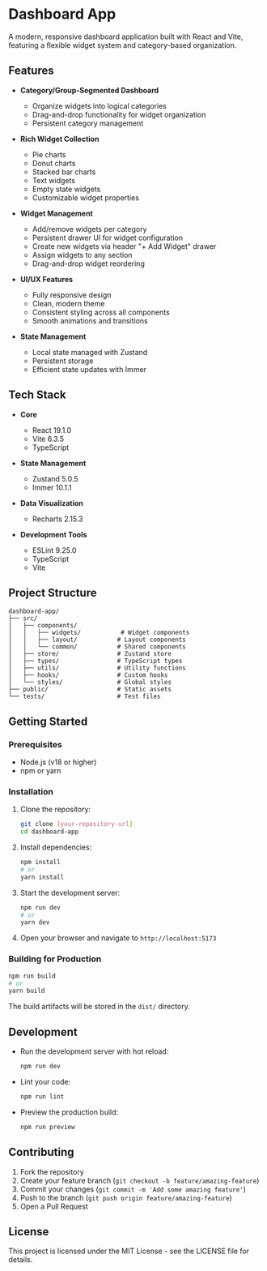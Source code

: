 # Dashboard App

A modern, responsive dashboard application built with React and Vite, featuring a flexible widget system and category-based organization.

## Features

- **Category/Group-Segmented Dashboard**
  - Organize widgets into logical categories
  - Drag-and-drop functionality for widget organization
  - Persistent category management

- **Rich Widget Collection**
  - Pie charts
  - Donut charts
  - Stacked bar charts
  - Text widgets
  - Empty state widgets
  - Customizable widget properties

- **Widget Management**
  - Add/remove widgets per category
  - Persistent drawer UI for widget configuration
  - Create new widgets via header "+ Add Widget" drawer
  - Assign widgets to any section
  - Drag-and-drop widget reordering

- **UI/UX Features**
  - Fully responsive design
  - Clean, modern theme
  - Consistent styling across all components
  - Smooth animations and transitions

- **State Management**
  - Local state managed with Zustand
  - Persistent storage
  - Efficient state updates with Immer

## Tech Stack

- **Core**
  - React 19.1.0
  - Vite 6.3.5
  - TypeScript

- **State Management**
  - Zustand 5.0.5
  - Immer 10.1.1

- **Data Visualization**
  - Recharts 2.15.3

- **Development Tools**
  - ESLint 9.25.0
  - TypeScript
  - Vite

## Project Structure

```
dashboard-app/
├── src/
│   ├── components/
│   │   ├── widgets/           # Widget components
│   │   ├── layout/           # Layout components
│   │   └── common/           # Shared components
│   ├── store/                # Zustand store
│   ├── types/                # TypeScript types
│   ├── utils/                # Utility functions
│   ├── hooks/                # Custom hooks
│   └── styles/               # Global styles
├── public/                   # Static assets
└── tests/                    # Test files
```

## Getting Started

### Prerequisites

- Node.js (v18 or higher)
- npm or yarn

### Installation

1. Clone the repository:
   ```bash
   git clone [your-repository-url]
   cd dashboard-app
   ```

2. Install dependencies:
   ```bash
   npm install
   # or
   yarn install
   ```

3. Start the development server:
   ```bash
   npm run dev
   # or
   yarn dev
   ```

4. Open your browser and navigate to `http://localhost:5173`

### Building for Production

```bash
npm run build
# or
yarn build
```

The build artifacts will be stored in the `dist/` directory.

## Development

- Run the development server with hot reload:
  ```bash
  npm run dev
  ```

- Lint your code:
  ```bash
  npm run lint
  ```

- Preview the production build:
  ```bash
  npm run preview
  ```

## Contributing

1. Fork the repository
2. Create your feature branch (`git checkout -b feature/amazing-feature`)
3. Commit your changes (`git commit -m 'Add some amazing feature'`)
4. Push to the branch (`git push origin feature/amazing-feature`)
5. Open a Pull Request

## License

This project is licensed under the MIT License - see the LICENSE file for details.
